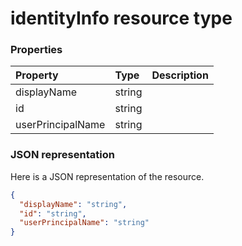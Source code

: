 # identityInfo resource type




### Properties
| Property	   | Type	|Description|
|:---------------|:--------|:----------|
|displayName|string||
|id|string||
|userPrincipalName|string||

### JSON representation

Here is a JSON representation of the resource.

<!-- {
  "blockType": "resource",
  "optionalProperties": [

  ],
  "@odata.type": "microsoft.graph.identityinfo"
}-->

```json
{
  "displayName": "string",
  "id": "string",
  "userPrincipalName": "string"
}

```

<!-- uuid: 8fcb5dbc-d5aa-4681-8e31-b001d5168d79
2015-10-25 14:57:30 UTC -->
<!-- {
  "type": "#page.annotation",
  "description": "identityInfo resource",
  "keywords": "",
  "section": "documentation",
  "tocPath": ""
}-->